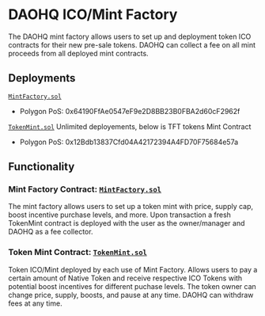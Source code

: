 # DAOHQ ICO/Mint Factory

The DAOHQ mint factory allows users to set up and deployment token ICO contracts for their new pre-sale tokens. DAOHQ can collect a fee on all mint proceeds from all deployed mint contracts.

## Deployments

[```MintFactory.sol```](https://github.com/DAO-HQ/DAOHQ-contracts/blob/main/DAOHQ-MintFactory/contracts/MintFactory.sol)
* Polygon PoS: 0x64190FfAe0547eF9e2D8BB23B0FBA2d60cF2962f

[```TokenMint.sol```](https://github.com/DAO-HQ/DAOHQ-contracts/blob/main/DAOHQ-MintFactory/contracts/MintFactory.sol)
Unlimited deployements, below is TFT tokens Mint Contract
* Polygon PoS: 0x12Bdb13837Cfd04A42172394A4FD70F75684e57a

## Functionality

### Mint Factory Contract: [```MintFactory.sol```](https://github.com/DAO-HQ/DAOHQ-contracts/blob/main/DAOHQ-MintFactory/contracts/MintFactory.sol)

The mint factory allows users to set up a token mint with price, supply cap, boost incentive purchase levels, and more. Upon transaction a fresh TokenMint contract is deployed with the user as the owner/manager and DAOHQ as a fee collector.

### Token Mint Contract: [```TokenMint.sol```](https://github.com/DAO-HQ/DAOHQ-contracts/blob/main/DAOHQ-MintFactory/contracts/MintFactory.sol)

Token ICO/Mint deployed by each use of Mint Factory. Allows users to pay a certain amount of Native Token and receive respective ICO Tokens with potential boost incentives for different puchase levels. The token owner can change price, supply, boosts, and pause at any time. DAOHQ can withdraw fees at any time. 